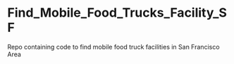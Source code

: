 # Find_Mobile_Food_Trucks_Facility_SF
Repo containing code to find mobile food truck facilities in San Francisco Area
